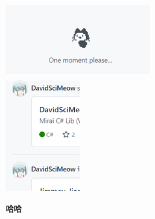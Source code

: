 ﻿



![eqweqw](images/Snipaste_2021-12-13_14-25-05.png)


![asdad](images/Snipaste_2021-12-13_14-25-23.png)


## 哈哈

